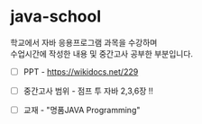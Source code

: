 # java-school

학교에서 자바 응용프로그램 과목을 수강하며 <br>
수업시간에 작성한 내용 및 중간고사 공부한 부분입니다.


* [ ] PPT - https://wikidocs.net/229

* [ ] 중간고사 범위 - 점프 투 자바 2,3,6장 !!

* [ ] 교재 - "명품JAVA Programming"
